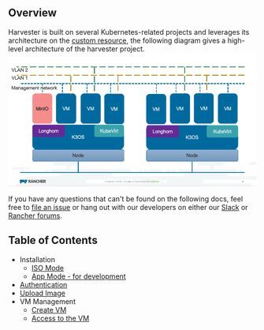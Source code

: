 ## Overview
Harvester is built on several Kubernetes-related projects and leverages its architecture on the [custom resource](https://kubernetes.io/docs/concepts/extend-kubearnetes/api-extension/custom-resources/), the following diagram gives a high-level architecture of the harvester project.
![architecutre.png](./assets/architecture.png)


If you have any questions that can't be found on the following docs, feel free to [file an issue](https://github.com/rancher/harvester/issues/new/choose)
or hang out with our developers on either our [Slack](https://slack.rancher.io/) or [Rancher forums](https://forums.rancher.com/).

## Table of Contents

- Installation
  * [ISO Mode](./iso-installation.md)
  * [App Mode - for development](../deploy/charts/harvester)
- [Authentication](./authentication.md)
- [Upload Image](./upload-image.md)
- VM Management
  * [Create VM](./create-vm.md)
  * [Access to the VM](./access-to-the-vm.md)